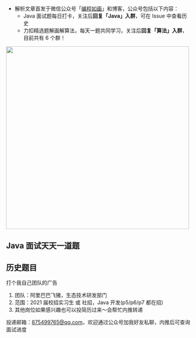 - 解析文章首发于微信公众号「[编程如画](https://gitee.com/guanpengchn/picture/raw/master/2020-9-11/1599805100027-image.png)」和博客，公众号包括以下内容：
  - Java 面试题每日打卡，关注后**回复「Java」入群**，可在 Issue 中查看历史
  - 力扣精选题解画解算法，每天一题共同学习，关注后**回复「算法」入群**，目前共有 6 个群！

<img width="500px" src="https://gitee.com/guanpengchn/picture/raw/master/2020-9-11/1599805100027-image.png" />

## Java 面试天天一道题

## 历史题目

打个我自己团队的广告

1. 团队：阿里巴巴飞猪，生态技术研发部门
2. 范围：2021 届校招实习生 或 社招，Java 开发(p5/p6/p7 都在招)
3. 其他岗位如果感兴趣也可以投简历过来～会帮忙内推转递

投递邮箱：875499765@qq.com，欢迎通过公众号加我好友私聊，内推后可查询面试进度
